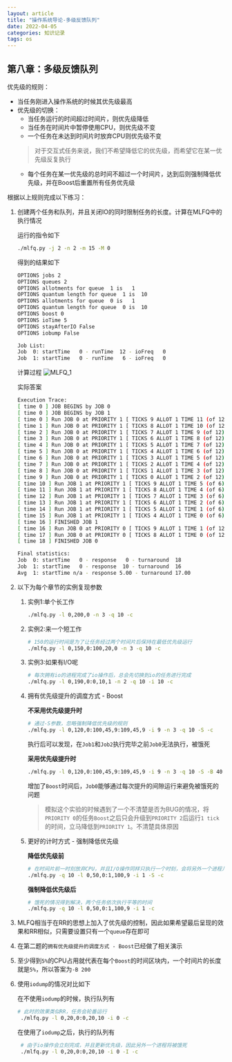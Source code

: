 ```yaml
---
layout: article
title: "操作系统导论-多级反馈队列"
date: 2022-04-05
categories: 知识记录
tags: os
---
```


## 第八章：多级反馈队列

优先级的规则：

* 当任务刚进入操作系统的时候其优先级最高
* 优先级的切换：
  * 当任务运行的时间超过时间片，则优先级降低
  * 当任务在时间片中暂停使用CPU，则优先级不变
  * 一个任务在未达到时间片时放弃CPU则优先级不变
   > 对于交互式任务来说，我们不希望降低它的优先级，而希望它在某一优先级反复执行
  * 每个任务在某一优先级的总时间不超过一个时间片，达到后则强制降低优先级，并在Boost后重置所有任务优先级

根据以上规则完成以下练习：

1. 创建两个任务和队列，并且关闭IO的同时限制任务的长度。计算在MLFQ中的执行情况

   运行的指令如下

   ```sh
   ./mlfq.py -j 2 -n 2 -m 15 -M 0
   ```

   得到的结果如下

   ```sh
   OPTIONS jobs 2
   OPTIONS queues 2
   OPTIONS allotments for queue  1 is   1
   OPTIONS quantum length for queue  1 is  10
   OPTIONS allotments for queue  0 is   1
   OPTIONS quantum length for queue  0 is  10
   OPTIONS boost 0
   OPTIONS ioTime 5
   OPTIONS stayAfterIO False
   OPTIONS iobump False

   Job List:
   Job  0: startTime   0 - runTime  12 - ioFreq   0
   Job  1: startTime   0 - runTime   6 - ioFreq   0
   ```

   计算过程
   ![MLFQ_1](https://lsky.halc.top/KSki0a.jpg)

   实际答案

   ```sh
   Execution Trace:
   [ time 0 ] JOB BEGINS by JOB 0
   [ time 0 ] JOB BEGINS by JOB 1
   [ time 0 ] Run JOB 0 at PRIORITY 1 [ TICKS 9 ALLOT 1 TIME 11 (of 12) ]
   [ time 1 ] Run JOB 0 at PRIORITY 1 [ TICKS 8 ALLOT 1 TIME 10 (of 12) ]
   [ time 2 ] Run JOB 0 at PRIORITY 1 [ TICKS 7 ALLOT 1 TIME 9 (of 12) ]
   [ time 3 ] Run JOB 0 at PRIORITY 1 [ TICKS 6 ALLOT 1 TIME 8 (of 12) ]
   [ time 4 ] Run JOB 0 at PRIORITY 1 [ TICKS 5 ALLOT 1 TIME 7 (of 12) ]
   [ time 5 ] Run JOB 0 at PRIORITY 1 [ TICKS 4 ALLOT 1 TIME 6 (of 12) ]
   [ time 6 ] Run JOB 0 at PRIORITY 1 [ TICKS 3 ALLOT 1 TIME 5 (of 12) ]
   [ time 7 ] Run JOB 0 at PRIORITY 1 [ TICKS 2 ALLOT 1 TIME 4 (of 12) ]
   [ time 8 ] Run JOB 0 at PRIORITY 1 [ TICKS 1 ALLOT 1 TIME 3 (of 12) ]
   [ time 9 ] Run JOB 0 at PRIORITY 1 [ TICKS 0 ALLOT 1 TIME 2 (of 12) ]
   [ time 10 ] Run JOB 1 at PRIORITY 1 [ TICKS 9 ALLOT 1 TIME 5 (of 6) ]
   [ time 11 ] Run JOB 1 at PRIORITY 1 [ TICKS 8 ALLOT 1 TIME 4 (of 6) ]
   [ time 12 ] Run JOB 1 at PRIORITY 1 [ TICKS 7 ALLOT 1 TIME 3 (of 6) ]
   [ time 13 ] Run JOB 1 at PRIORITY 1 [ TICKS 6 ALLOT 1 TIME 2 (of 6) ]
   [ time 14 ] Run JOB 1 at PRIORITY 1 [ TICKS 5 ALLOT 1 TIME 1 (of 6) ]
   [ time 15 ] Run JOB 1 at PRIORITY 1 [ TICKS 4 ALLOT 1 TIME 0 (of 6) ]
   [ time 16 ] FINISHED JOB 1
   [ time 16 ] Run JOB 0 at PRIORITY 0 [ TICKS 9 ALLOT 1 TIME 1 (of 12) ]
   [ time 17 ] Run JOB 0 at PRIORITY 0 [ TICKS 8 ALLOT 1 TIME 0 (of 12) ]
   [ time 18 ] FINISHED JOB 0

   Final statistics:
   Job  0: startTime   0 - response   0 - turnaround  18
   Job  1: startTime   0 - response  10 - turnaround  16
   Avg  1: startTime n/a - response 5.00 - turnaround 17.00
   ```

2. 以下为每个章节的实例复现参数

   1. 实例1:单个长工作

      ```sh
      ./mlfq.py -l 0,200,0 -n 3 -q 10 -c
      ```

   2. 实例2:来一个短工作

      ```sh
      # 150的运行时间是为了让任务经过两个时间片后保持在最低优先级运行
      ./mlfq.py -l 0,150,0:100,20,0 -n 3 -q 10 -c
      ```

   3. 实例3:如果有I/O呢

      ```sh
      # 每次拥有io的进程完成了io操作后，总会先切换到io的任务进行完成
      ./mlfq.py -l 0,190,0:0,10,1 -n 2 -q 10 -i 10 -c
      ```

   4. 拥有优先级提升的调度方式 - Boost

      **不采用优先级提升时**

      ```sh
      # 通过-S参数，忽略强制降低优先级的规则
      ./mlfq.py -l 0,120,0:100,45,9:109,45,9 -i 9 -n 3 -q 10 -S -c
      ```

      执行后可以发现，在`Job1`和`Job2`执行完毕之前`Job0`无法执行，被饿死

      **采用优先级提升时**

      ```sh
      ./mlfq.py -l 0,120,0:100,45,9:109,45,9 -i 9 -n 3 -q 10 -S -B 40 -c
      ```

      增加了`Boost`时间后，`Job0`能够通过每次提升的间隙运行来避免被饿死的问题

      > 模拟这个实验的时候遇到了一个不清楚是否为BUG的情况，将`PRIORITY 0`的任务`Boost`之后只会升级到`PRIORITY 2`后运行`1 tick`的时间，立马降低到`PRIORITY 1`。不清楚具体原因

   5. 更好的计时方式 - 强制降低优先级

      **降低优先级前**

      ```sh
      # 在时间片前一时刻放弃CPU，并且I/O操作同样只执行一个时刻，会将另外一个进程几乎饿死
      ./mlfq.py -q 10 -l 0,50,0:1,100,9 -i 1 -S -c
      ```

      **强制降低优先级后**

      ```sh
      # 饿死的情况得到解决，两个任务依次执行平等的时间
      ./mlfq.py -q 10 -l 0,50,0:1,100,9 -i 1 -c
      ```

3. MLFQ相当于在RR的思想上加入了优先级的控制，因此如果希望最后呈现的效果和RR相似，只需要设置只有一个`queue`存在即可

4. 在第二题的`拥有优先级提升的调度方式 - Boost`已经做了相关演示

5. 至少得到`5%`的CPU占用就代表在每个`Boost`的时间区块内，一个时间片的长度就是`5%`，所以答案为`-B 200`

6. 使用`iodump`的情况对比如下

   在不使用`iodump`的时候，执行队列有

   ```sh
   # 此时的效果类似RR，任务会轮番运行
    ./mlfq.py -l 0,20,0:0,20,10 -i 0 -c
    ```

   在使用了`iodump`之后，执行的队列有

   ```sh
    # 由于io操作会立刻完成，并且更新优先级，因此另外一个进程将被饿死
    ./mlfq.py -l 0,20,0:0,20,10 -i 0 -I -c
   ```
